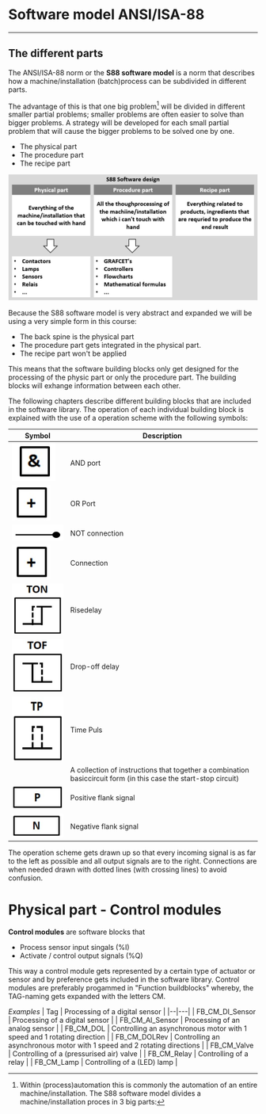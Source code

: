 # Software model ANSI/ISA-88
_____________________________________
## The different parts
The ANSI/ISA-88 norm or the **S88 software model** is a norm that describes how a machine/installation (batch)process can be subdivided in different parts.

The advantage of this is that one big problem[^1] will be divided in different smaller partial problems; smaller problems are often easier to solve than bigger problems. A strategy will be developed for each small partial problem that will cause the bigger problems to be solved one by one.


[^1]: Within (process)automation this is commonly the automation of an entire machine/installation.
The S88 software model divides a machine/installation proces in 3 big parts:
-   The physical part
-   The procedure part
-   The recipe part

![S88 Software Design ](../Ad06/Images/S88_Softwaredesign.jpg)

Because the S88 software model is very abstract and expanded we will be using a very simple form in this course:
-   The back spine is the physical part
-   The procedure part gets integrated in the physical part.
-   The recipe part won't be applied

This means that the software building blocks only get designed for the processing of the physic part or only the procedure part.
The building blocks will exhange information between each other.

The following chapters describe different building blocks that are included in the software library. The operation of each individual building block is explained with the use of a operation scheme with the following symbols:

| **Symbol** | **Description**                                                                                                             |
|-------------|------------------------------------------------------------------------------------------------------------------------------|
|     ![AND port ](../Ad06/Images/AND.jpg)        | AND port                                                                                                                    |
|     ![OR port ](../Ad06/Images/OR.jpg)        | OR Port                                                                                                                     |
|      ![Not connection ](../Ad06/Images/NOT-connection.jpg)       | NOT connection                                                                                                               |
|        ![OR port ](../Ad06/Images/OR.jpg)     | Connection                                                                                                                   |
|     ![TON ](../Ad06/Images/TON.jpg)        | Risedelay                                                                                                              |
|        ![TOF ](../Ad06/Images/TOF.jpg)     | Drop-off delay                                                                                                             |
|      ![Time pulse ](../Ad06/Images/TP.jpg)       | Time Puls                                                                                                                     |
|             | A collection of instructions that together a combination basiccircuit form (in this case the start-stop circuit)  |
|       ![Positive flank ](../Ad06/Images/Pflank.jpg)      | Positive flank signal                                                                                                       |
|        ![Negative flank ](../Ad06/Images/Nflank.jpg)     | Negative flank signal                                                                                                       |

The operation scheme gets drawn up so that every incoming signal is as far to the left as possible and all output signals are to the right. Connections are when needed drawn with dotted lines (with crossing lines) to avoid confusion.

# Physical part - Control modules
**Control modules** are software blocks that
  - Process sensor input singals (%I)
  - Activate / control output signals (%Q)

This way a control module gets represented by a certain type of actuator or sensor and by preference gets included in the software library.
Control modules are preferably progammed in "Function buildblocks" whereby, the TAG-naming gets expanded with the letters CM.

_Examples_
| Tag | Processing of a digital sensor  |
|--|---|
| FB_CM_DI_Sensor |  Processing of a digital sensor |
| FB_CM_AI_Sensor | Processing of an analog sensor |
| FB_CM_DOL	| Controlling an asynchronous motor with 1 speed and 1 rotating direction   |
| FB_CM_DOLRev	   | Controlling an asynchronous motor with 1 speed and 2 rotating directions    |
| FB_CM_Valve   | Controlling of a (pressurised air) valve  |
| FB_CM_Relay   | Controlling of a relay |
| FB_CM_Lamp  | Controlling of a (LED) lamp  |
